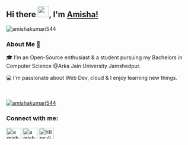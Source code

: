 ## Hi there <img src="https://raw.githubusercontent.com/MartinHeinz/MartinHeinz/master/wave.gif" width="30px">, I'm [Amisha!](https://kumariamisha.netlify.app/) 

<p align="left"> <img src="https://komarev.com/ghpvc/?username=amishakumari544&label=Profile%20views&color=0e75b6&style=flat" alt="amishakumari544" /> </p>

### About Me 🚀
🎓 I’m an Open-Source enthusiast & a student pursuing my Bachelors in Computer Science @Arka Jain University Jamshedpur.


💻  I'm passionate about Web Dev, cloud & I enjoy learning new things.

</br>

<p align="left"> <a href="https://twitter.com/amishakumari544" target="blank"><img src="https://img.shields.io/twitter/follow/amishakumari544?logo=twitter&style=for-the-badge" alt="amishakumari544" /></a> </p>

<!-- BLOG-POST-LIST:START -->
<!-- BLOG-POST-LIST:END -->

<h3 align="left">Connect with me:</h3>
<p align="left">
<a href="https://twitter.com/amishakumari544" target="blank"><img align="center" src="https://cdn.jsdelivr.net/npm/simple-icons@3.0.1/icons/twitter.svg" alt="amishakumari544" height="30" width="40" /></a>
<a href="https://linkedin.com/in/amisha kumari" target="blank"><img align="center" src="https://cdn.jsdelivr.net/npm/simple-icons@3.0.1/icons/linkedin.svg" alt="amisha kumari" height="30" width="40" /></a>
<a href="https://stackoverflow.com/users/https://stackoverflow.com/users/15484983/amisha" target="blank"><img align="center" src="https://cdn.jsdelivr.net/npm/simple-icons@3.0.1/icons/stackoverflow.svg" alt="https://stackoverflow.com/users/15484983/amisha" height="30" width="40" /></a>


</p>
